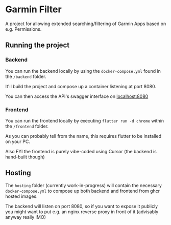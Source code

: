 # Garmin Filter

A project for allowing extended searching/filtering of Garmin Apps based on e.g. Permissions.

## Running the project

### Backend

You can run the backend locally by using the `docker-compose.yml` found in the `/backend` folder. 

It'll build the project and compose up a container listening at port 8080.

You can then access the API's swagger interface on [localhost:8080](http://localhost:8080)

### Frontend

You can run the frontend locally by executing `flutter run -d chrome` within the `/frontend` folder.

As you can probably tell from the name, this requires flutter to be installed on your PC.

Also FYI the frontend is purely vibe-coded using Cursor (the backend is hand-built though)



## Hosting

The `hosting` folder (currently work-in-progress) will contain the necessary `docker-compose.yml` to compose up both backend and frontend from ghcr hosted images.

The backend will listen on port 8080, so if you want to expose it publicly you might want to put e.g. an nginx reverse proxy in front of it (advisably anyway really IMO)
